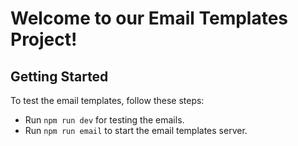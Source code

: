 # Welcome to our Email Templates Project!

## Getting Started

To test the email templates, follow these steps:

- Run `npm run dev` for testing the emails.
- Run `npm run email` to start the email templates server.
